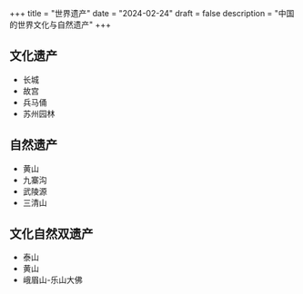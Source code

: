 +++
title = "世界遗产"
date = "2024-02-24"
draft = false
description = "中国的世界文化与自然遗产"
+++

## 文化遗产
- 长城
- 故宫
- 兵马俑
- 苏州园林

## 自然遗产
- 黄山
- 九寨沟
- 武陵源
- 三清山

## 文化自然双遗产
- 泰山
- 黄山
- 峨眉山-乐山大佛 